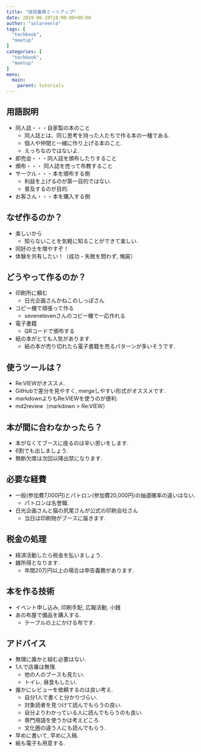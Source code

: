 ```yaml
---
title: "技術書典ミートアップ"
date: 2019-06-28T18:00:00+09:00
author: "solareenlo"
tags: [
  "techbook",
  "meetup"
]
categories: [
  "techbook",
  "meetup"
]
menu:
  main:
    parent: tutorials
---
```


## 用語説明
- 同人誌・・・自家製の本のこと
    - 同人誌とは、同じ思考を持った人たちで作る本の一種である.
    - 個人や仲間と一緒に作り上げる本のこと.
    - えっちなのではないよ.
- 即売会・・・同人誌を頒布したりすること
- 頒布・・・ 同人誌を売って布教すること
- サークル・・・本を頒布する側
    - 利益を上げるのが第一目的ではない.
    - 普及するのが目的.
- お客さん・・・本を購入する側

## なぜ作るのか？
- 楽しいから
    - 知らないことを気軽に知ることができて楽しい.
- 同好の士を増やすぞ！
- 体験を共有したい！（成功・失敗を問わず, 俺屍）

## どうやって作るのか？
- 印刷所に頼む
    - 日光企画さんかねこのしっぽさん
- コピー機で頑張って作る
    - sevenelevenさんのコピー機で一応作れる
- 電子書籍
    - QRコードで頒布する
- 紙の本がとても人気があります.
    - 紙の本が売り切れたら電子書籍を売るパターンが多いそうです.

## 使うツールは？
- Re:VIEWがオススメ.
- GitHubで差分を見やすく, mergeしやすい形式がオススメです.
- markdownよりもRe:VIEWを使うのが便利.
- md2review（markdown > Re:VIEW）

## 本が間に合わなかったら？
- 本がなくてブースに座るのは辛い思いをします.
- 6割でも出しましょう.
- 無断欠席は次回以降出禁になります.

## 必要な経費
- 一般(参加費7,000円)とパトロン(参加費20,000円)の抽選確率の違いはない.
    - パトロンは名誉職.
- 日光企画さんと猫の尻尾さんが公式の印刷会社さん
    - 当日は印刷物がブースに届きます.

## 税金の処理
- 経済活動したら税金を払いましょう.
- 雑所得となります.
    - 年間20万円以上の場合は申告義務があります.

## 本を作る技術
- イベント申し込み, 印刷手配, 広報活動, 小銭
- あの布屋で備品を購入する.
    - テーブルの上にかける布です.

## アドバイス
- 無理に誰かと組む必要はない.
- 1人で店番は無理.
    - 他の人のブースも見たい.
    - トイレ, 昼食もしたい.
- 誰かにレビューを依頼するのは良い考え.
    - 自分1人で書くと分かりづらい.
    - 対象読者を見つけて読んでもらうの良い.
    - 自分よりわかっている人に読んでもらうのも良い.
    - 専門用語を使うかは考えどころ.
    - 文化圏の違う人にも読んでもらう.
- 早めに書いて, 早めに入稿.
- 紙も電子も用意する.
